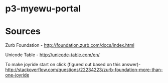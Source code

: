 p3-myewu-portal
===============
Sources
===============
Zurb Foundation - http://foundation.zurb.com/docs/index.html

Unicode Table - http://unicode-table.com/en/

To make joyride start on click (figured out based on this answer)- http://stackoverflow.com/questions/22234223/zurb-foundation-more-than-one-joyride
